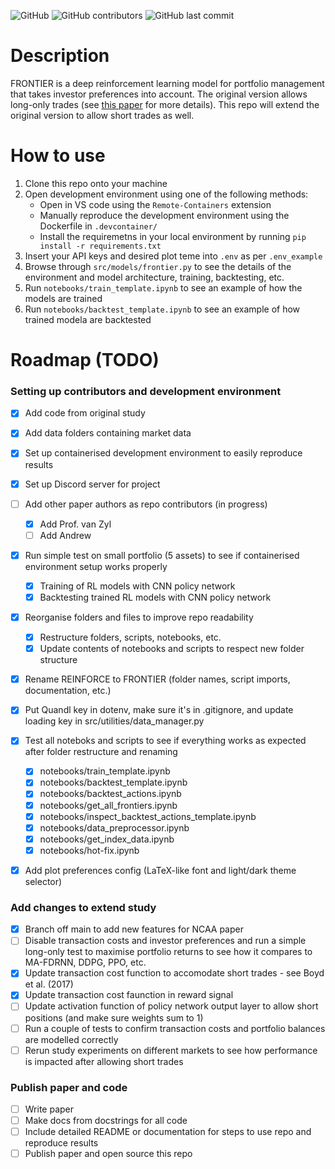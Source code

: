 ![GitHub](https://img.shields.io/github/license/ruankie/frontier-rl) 
![GitHub contributors](https://img.shields.io/github/contributors/ruankie/frontier-rl) 
![GitHub last commit](https://img.shields.io/github/last-commit/ruankie/frontier-rl)

# Description
FRONTIER is a deep reinforcement learning model for portfolio management that takes investor preferences into account. The original version allows long-only trades (see [this paper](https://doi.org/10.36227/techrxiv.19165745.v1) for more details). This repo will extend the original version to allow short trades as well.

# How to use
1. Clone this repo onto your machine
1. Open development environment using one of the following methods:
    * Open in VS code using the `Remote-Containers` extension
    * Manually reproduce the development environment using the Dockerfile in `.devcontainer/`
    * Install the requiremetns in your local environment by running `pip install -r requirements.txt`
1. Insert your API keys and desired plot teme into `.env` as per `.env_example`
1. Browse through `src/models/frontier.py` to see the details of the environment and model architecture, training, backtesting, etc.
1. Run `notebooks/train_template.ipynb` to see an example of how the models are trained
1. Run `notebooks/backtest_template.ipynb` to see an example of how trained modela are backtested

# Roadmap (TODO)
### Setting up contributors and development environment
- [x] Add code from original study
- [x] Add data folders containing market data
- [x] Set up containerised development environment to easily reproduce results
- [x] Set up Discord server for project
- [ ] Add other paper authors as repo contributors (in progress)
    - [x] Add Prof. van Zyl
    - [ ] Add Andrew
- [x] Run simple test on small portfolio (5 assets) to see if containerised environment setup works properly
    - [x] Training of RL models with CNN policy network
    - [x] Backtesting trained RL models with CNN policy network
- [x] Reorganise folders and files to improve repo readability
    - [x] Restructure folders, scripts, notebooks, etc.
    - [x] Update contents of notebooks and scripts to respect new folder structure
- [x] Rename REINFORCE to FRONTIER (folder names, script imports, documentation, etc.)
- [x] Put Quandl key in dotenv, make sure it's in .gitignore, and update loading key in src/utilities/data_manager.py
- [x] Test all noteboks and scripts to see if everything works as expected after folder restructure and renaming
    - [x] notebooks/train_template.ipynb
    - [x] notebooks/backtest_template.ipynb
    - [x] notebooks/backtest_actions.ipynb
    - [x] notebooks/get_all_frontiers.ipynb
    - [x] notebooks/inspect_backtest_actions_template.ipynb
    - [x] notebooks/data_preprocessor.ipynb
    - [x] notebooks/get_index_data.ipynb
    - [x] notebooks/hot-fix.ipynb
- [x] Add plot preferences config (LaTeX-like font and light/dark theme selector)
    

### Add changes to extend study
- [x] Branch off main to add new features for NCAA paper
- [ ] Disable transaction costs and investor preferences and run a simple long-only test to maximise portfolio returns to see how it compares to MA-FDRNN, DDPG, PPO, etc.
- [x] Update transaction cost function to accomodate short trades - see Boyd et al. (2017)
- [x] Update transaction cost faunction in reward signal
- [ ] Update activation function of policy network output layer to allow short positions (and make sure weights sum to 1)
- [ ] Run a couple of tests to confirm transaction costs and portfolio balances are modelled correctly
- [ ] Rerun study experiments on different markets to see how performance is impacted after allowing short trades

### Publish paper and code
- [ ] Write paper
- [ ] Make docs from docstrings for all code
- [ ] Include detailed README or documentation for steps to use repo and reproduce results
- [ ] Publish paper and open source this repo
